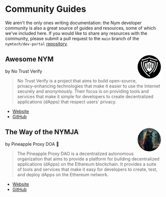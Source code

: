 # Community Guides

We aren't the only ones writing documentation: the Nym developer community is also a great source of guides and resources, some of which we've included here. If you would like to share any resources with the community, please submit a pull request to the `main` branch of the `nymtech/dev-portal` [repository](https://github.com/nymtech/dev-portal).

## <img src='../images/profile_picture/pastenym_ntv_pp.png' style="float: right; width: 75px; height: 75px;">Awesome NYM

by No Trust Verify

>No Trust Verify is a project that aims to build open-source, privacy-enhancing technologies that make it easier to use the Internet securely and anonymously. Their focus is on providing tools and services that make it simple for developers to create decentralized applications (dApps) that respect users' privacy.
* [Website](https://notrustverify.github.io/awesome-nym/)
* [GitHub](https://github.com/notrustverify/awesome-nym)

## <img src='../images/profile_picture/pineappleproxy_pp.png' style="float: right; width: 75px; height: 75px;">The Way of the NYMJA

by Pineapple Proxy DOA 🍍

>The Pineapple Proxy DAO is a decentralized autonomous organization that aims to provide a platform for building decentralized applications (dApps) on the Ethereum blockchain. It provides a suite of tools and services that make it easy for developers to create, test, and deploy dApps on the Ethereum network.
* [Website](https://pnproxy.org/welcome.html)
* [GitHub](https://github.com/Pineapple-Proxy-DAO/web)

